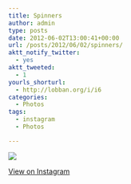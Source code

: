 ```yaml
---
title: Spinners
author: admin
type: posts
date: 2012-06-02T13:00:41+00:00
url: /posts/2012/06/02/spinners/
aktt_notify_twitter:
  - yes
aktt_tweeted:
  - 1
yourls_shorturl:
  - http://lobban.org/i/i6
categories:
  - Photos
tags:
  - instagram
  - Photos

---
```

![][1]

[View on Instagram][2]

 [1]: http://lobban.org/wp-content/uploads/HLIC/3766e8050b2d43908e7ec7eb9d9ffb27.jpg
 [2]: http://instagr.am/p/LX1A9HKlqe/